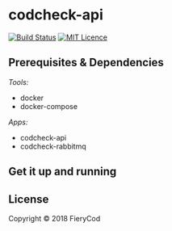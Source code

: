 # codcheck-api

[![Build Status](https://travis-ci.com/FieryCod/codcheck-github-hook.svg?branch=master)](https://travis-ci.com/FieryCod/codcheck-github-hook)
<a href="https://opensource.org/licenses/mit-license.php"><img src="https://badges.frapsoft.com/os/mit/mit.svg?v=103" alt="MIT Licence"></a>

## Prerequisites & Dependencies

*Tools:*
- docker
- docker-compose

*Apps:*
- codcheck-api
- codcheck-rabbitmq

## Get it up and running


## License

Copyright © 2018 FieryCod
